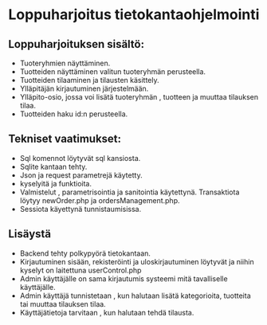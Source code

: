 # Loppuharjoitus tietokantaohjelmointi

## Loppuharjoituksen sisältö:

- Tuoteryhmien näyttäminen.
- Tuotteiden näyttäminen valitun tuoteryhmän perusteella.
- Tuotteiden tilaaminen ja tilausten käsittely.
- Ylläpitäjän kirjautuminen järjestelmään.
- Ylläpito-osio, jossa voi lisätä tuoteryhmän , tuotteen ja muuttaa tilauksen tilaa.
- Tuotteiden haku id:n perusteella.

## Tekniset vaatimukset:

- Sql komennot löytyvät sql kansiosta.
- Sqlite kantaan tehty.
- Json ja request parametrejä käytetty.
- kyselyitä ja funktioita.
- Valmistelut , parametrisointia ja sanitointia käytettynä. Transaktiota löytyy newOrder.php ja ordersManagement.php.
- Sessiota käyettynä tunnistaumisissa.

## Lisäystä 

- Backend tehty polkypyörä tietokantaan.
- Kirjautuminen sisään, rekisteröinti ja uloskirjautuminen löytyvät ja niihin kyselyt on laitettuna userControl.php
- Admin käyttäjälle on sama kirjautumis systeemi mitä tavalliselle käyttäjälle.
- Admin käyttäjä tunnistetaan , kun halutaan lisätä kategorioita, tuotteita tai muuttaa tilauksen tilaa.
- Käyttäjätietoja tarvitaan , kun halutaan tehdä tilausta.



